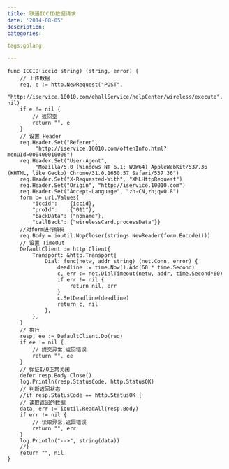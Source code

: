 ```yaml
---
title: 联通ICCID数据请求
date: '2014-08-05'
description:
categories:

tags:golang

---
```


	func ICCID(iccid string) (string, error) {
		// 上传数据
		req, e := http.NewRequest("POST",
			 "http://iservice.10010.com/ehallService/helpCenter/wireless/execute", nil)
		if e != nil {
			// 返回空
			return "", e
		}
		// 设置 Header
		req.Header.Set("Referer",
			 "http://iservice.10010.com/oftenInfo.html?menuId=000400010006")
		req.Header.Set("User-Agent",
			 "Mozilla/5.0 (Windows NT 6.1; WOW64) AppleWebKit/537.36 (KHTML, like Gecko) Chrome/31.0.1650.57 Safari/537.36")
		req.Header.Set("X-Requested-With", "XMLHttpRequest")
		req.Header.Set("Origin", "http://iservice.10010.com")
		req.Header.Set("Accept-Language", "zh-CN,zh;q=0.8")
		form := url.Values{
			"iccid":    {iccid},
			"proId":    {"011"},
			"backData": {"noname"},
			"callBack": {"wirelessCard.processData"}}
		//对form进行编码
		req.Body = ioutil.NopCloser(strings.NewReader(form.Encode()))
		// 设置 TimeOut
		DefaultClient := http.Client{
			Transport: &http.Transport{
				Dial: func(netw, addr string) (net.Conn, error) {
					deadline := time.Now().Add(60 * time.Second)
					c, err := net.DialTimeout(netw, addr, time.Second*60)
					if err != nil {
						return nil, err
					}
					c.SetDeadline(deadline)
					return c, nil
				},
			},
		}
		// 执行
		resp, ee := DefaultClient.Do(req)
		if ee != nil {
			// 提交异常,返回错误
			return "", ee
		}
		// 保证I/O正常关闭
		defer resp.Body.Close()
		log.Println(resp.StatusCode, http.StatusOK)
		// 判断返回状态
		//if resp.StatusCode == http.StatusOK {
		// 读取返回的数据
		data, err := ioutil.ReadAll(resp.Body)
		if err != nil {
			// 读取异常,返回错误
			return "", err
		}
		log.Println("-->", string(data))
		//}
		return "", nil
	}

